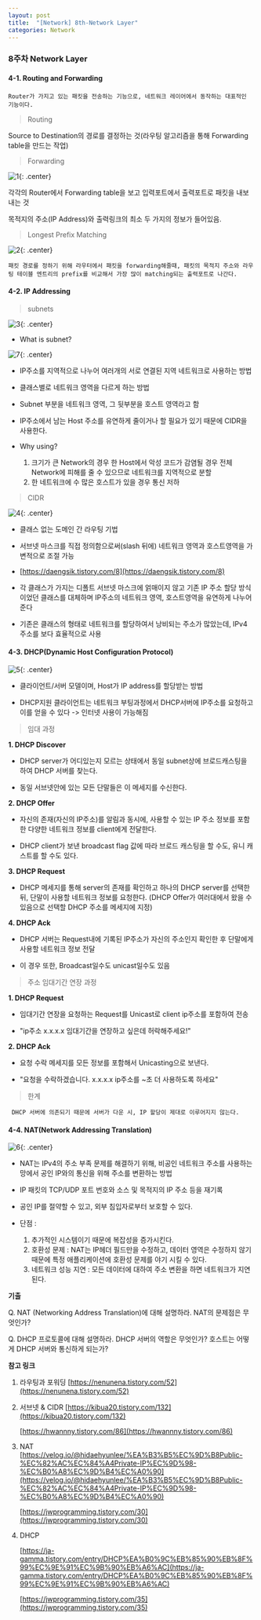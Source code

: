 ```yaml
---
layout: post
title:  "[Network] 8th-Network Layer"
categories: Network
---
```


### 8주차 Network Layer


#### 4-1. Routing and Forwarding

    Router가 가지고 있는 패킷을 전송하는 기능으로, 네트워크 레이어에서 동작하는 대표적인 기능이다. 

> Routing
 
 Source to Destination의 경로를 결정하는 것(라우팅 알고리즘을 통해 Forwarding table을 만드는 작업)

> Forwarding

![1](/public/img/network/8주차/1.JPG){: .center}

 각각의 Router에서 Forwarding table을 보고 입력포트에서 출력포트로 패킷을 내보내는 것 

 목적지의 주소(IP Address)와 출력링크의 최소 두 가지의 정보가 들어있음.


> Longest Prefix Matching

![2](/public/img/network/8주차/2.JPG){: .center}

    패킷 경로를 정하기 위해 라우터에서 패킷을 forwarding해줄때, 패킷의 목적지 주소와 라우팅 테이블 엔트리의 prefix를 비교해서 가장 많이 matching되는 출력포트로 나간다.


#### 4-2. IP Addressing

> subnets

![3](/public/img/network/8주차/3.JPG){: .center}

- What is subnet?

![7](/public/img/network/8주차/7.JPG){: .center}

   - IP주소를 지역적으로 나누어 여러개의 서로 연결된 지역 네트워크로 사용하는 방법

   - 클래스별로 네트워크 영역을 다르게 하는 방법

   - Subnet 부분을 네트워크 영역, 그 뒷부분을 호스트 영역라고 함

   - IP주소에서 남는 Host 주소를 유연하게 줄이거나 할 필요가 있기 때문에 CIDR을 사용한다.

- Why using?
   
   1. 크기가 큰 Network의 경우 한 Host에서 악성 코드가 감염될 경우 전체 Network에 피해를 줄 수 있으므로 네트워크를 지역적으로 분할
   2. 한 네트워크에 수 많은 호스트가 있을 경우 통신 저하

> CIDR

![4](/public/img/network/8주차/4.JPG){: .center}

- 클래스 없는 도메인 간 라우팅 기법

- 서브넷 마스크를 직접 정의함으로써(slash 뒤에) 네트워크 영역과 호스트영역을 가변적으로 조절 가능

-  [https://daengsik.tistory.com/8](https://daengsik.tistory.com/8)

- 각 클래스가 가지는 디폴트 서브넷 마스크에 얽매이지 않고 기존 IP 주소 할당 방식이었던 클래스를 대체하며 IP주소의 네트워크 영역, 호스트영역을 유연하게 나누어준다

- 기존은 클래스의 형태로 네트워크를 할당하여서 낭비되는 주소가 많았는데, IPv4 주소를 보다 효율적으로 사용

#### 4-3. DHCP(Dynamic Host Configuration Protocol)

![5](/public/img/network/8주차/5.JPG){: .center}

- 클라이언트/서버 모델이며, Host가 IP address를 할당받는 방법

- DHCP지원 클라이언트는 네트워크 부팅과정에서 DHCP서버에 IP주소를 요청하고 이를 얻을 수 있다 -> 인터넷 사용이 가능해짐

> 임대 과정

**1. DHCP Discover**

- DHCP server가 어디있는지 모르는 상태에서 동일 subnet상에 브로드캐스팅을 하여 DHCP 서버를 찾는다. 

- 동일 서브넷안에 있는 모든 단말들은 이 메세지를 수신한다.

**2. DHCP Offer**
  
- 자신의 존재(자신의 IP주소)를 알림과 동시에, 사용할 수 있는 IP 주소 정보를 포함한 다양한 네트워크 정보를 client에게 전달한다. 

- DHCP client가 보낸 broadcast flag 값에 따라 브로드 캐스팅을 할 수도, 유니 캐스트를 할 수도 있다.

**3. DHCP Request**

- DHCP 메세지를 통해 server의 존재를 확인하고 하나의 DHCP server를 선택한 뒤, 단말이 사용할 네트워크 정보를 요청한다. (DHCP Offer가 여러대에서 왔을 수 있음으로 선택할 DHCP 주소를 메세지에 지정)


**4. DHCP Ack**

- DHCP 서버는 Request내에 기록된 IP주소가 자신의 주소인지 확인한 후 단말에게 사용할 네트워크 정보 전달

- 이 경우 또한, Broadcast일수도 unicast일수도 있음

> 주소 임대기간 연장 과정

**1. DHCP Request**

- 임대기간 연장을 요청하는 Request를 Unicast로 client ip주소를 포함하여 전송

- "ip주소 x.x.x.x 임대기간을 연장하고 싶은데 허락해주세요!"

**2. DHCP Ack**

- 요청 수락 메세지를 모든 정보를 포함해서 Unicasting으로 보낸다.

- "요청을 수락하겠습니다. x.x.x.x ip주소를 ~초 더 사용하도록 하세요"


> 한계 
   
     DHCP 서버에 의존되기 때문에 서버가 다운 시, IP 할당이 제대로 이루어지지 않는다.

#### 4-4. NAT(Network Addressing Translation)

![6](/public/img/network/8주차/6.JPG){: .center}

- NAT는 IPv4의 주소 부족 문제를 해결하기 위해, 비공인 네트워크 주소를 사용하는 망에서 공인 IP와의 통신을 위해 주소를 변환하는 방법

- IP 패킷의 TCP/UDP 포트 번호와 소스 및 목적지의 IP 주소 등을 재기록

- 공인 IP를 절약할 수 있고, 외부 침입자로부터 보호할 수 있다.

- 단점 : 
   1. 추가적인 시스템이기 때문에 복잡성을 증가시킨다.
   2. 호환성 문제 : NAT는 IP헤더 필드만을 수정하고, 데이터 영역은 수정하지 않기 때문에 특정 애플리케이션에 호환성 문제를 야기 시킬 수 있다.
   3. 네트워크 성능 지연 : 모든 데이터에 대하여 주소 변환을 하면 네트워크가 지연된다.


**기출**

Q. NAT (Networking Address Translation)에 대해 설명하라. NAT의 문제점은 무엇인가?

Q. DHCP 프로토콜에 대해 설명하라. DHCP 서버의 역할은 무엇인가? 호스트는 어떻게 DHCP 서버와 통신하게 되는가?


**참고 링크**

1. 라우팅과 포워딩
   [https://nenunena.tistory.com/52](https://nenunena.tistory.com/52)

2. 서브넷 & CIDR
   [https://kibua20.tistory.com/132](https://kibua20.tistory.com/132)

   [https://hwannny.tistory.com/86](https://hwannny.tistory.com/86)

3. NAT
[https://velog.io/@hidaehyunlee/%EA%B3%B5%EC%9D%B8Public-%EC%82%AC%EC%84%A4Private-IP%EC%9D%98-%EC%B0%A8%EC%9D%B4%EC%A0%90](https://velog.io/@hidaehyunlee/%EA%B3%B5%EC%9D%B8Public-%EC%82%AC%EC%84%A4Private-IP%EC%9D%98-%EC%B0%A8%EC%9D%B4%EC%A0%90)

   [https://jwprogramming.tistory.com/30](https://jwprogramming.tistory.com/30)

4. DHCP

   [https://ja-gamma.tistory.com/entry/DHCP%EA%B0%9C%EB%85%90%EB%8F%99%EC%9E%91%EC%9B%90%EB%A6%AC](https://ja-gamma.tistory.com/entry/DHCP%EA%B0%9C%EB%85%90%EB%8F%99%EC%9E%91%EC%9B%90%EB%A6%AC)

   [https://jwprogramming.tistory.com/35](https://jwprogramming.tistory.com/35)